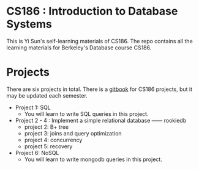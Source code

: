 # CS186 : Introduction to Database Systems

This is Yi Sun's self-learning materials of CS186. The repo contains all the learning materials for Berkeley's Database course CS186.  

# Projects

There are six projects in total. There is a [gitbook](https://cs186.gitbook.io/project/) for CS186 projects, but it may be updated each semester.

- Project 1: SQL 
  - You will learn to write SQL queries in this project.
- Project 2 - 4 : Implement a simple relational database —— rookiedb
  - project 2: B+ tree
  - project 3: joins and query optimization
  - project 4: concurrency
  - project 5: recovery
- Project 6: NoSQL
  - You will learn to write mongodb queries in this project.

